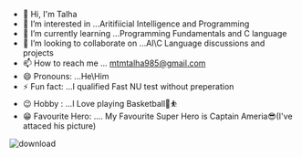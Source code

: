 * 👋 Hi, I'm Talha
* 👀 I’m interested in ...Aritifiicial Intelligence and Programming
* 🌱 I’m currently learning ...Programming Fundamentals and C language
* 💞️ I’m looking to collaborate on ...AI\C Language discussions and projects
* 📫 How to reach me ... mtmtalha985@gmail.com
* 😄 Pronouns: ...He\Him
* ⚡ Fun fact: ...I qualified Fast NU test without preperation
* 😉 Hobby : ...I Love playing Basketball🏀⛹️
* 😁 Favourite Hero: .... My Favourite Super Hero is  Captain Ameria😎(I've attaced his picture)

![download](https://github.com/user-attachments/assets/7f8e9fef-cdad-4c82-8813-a4f473aff425)
